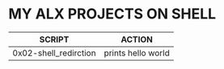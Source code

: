 #	MY ALX PROJECTS ON SHELL	#

|	   SCRIPT | ACTION |
	   ------ | ------- |
| 0x02-shell_redirction | prints hello world |